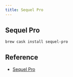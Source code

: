 ```yaml
---
title: Sequel Pro
---
```


## Sequel Pro

```
brew cask install sequel-pro
```




## Reference
* [Sequel Pro](http://www.sequelpro.com/)

